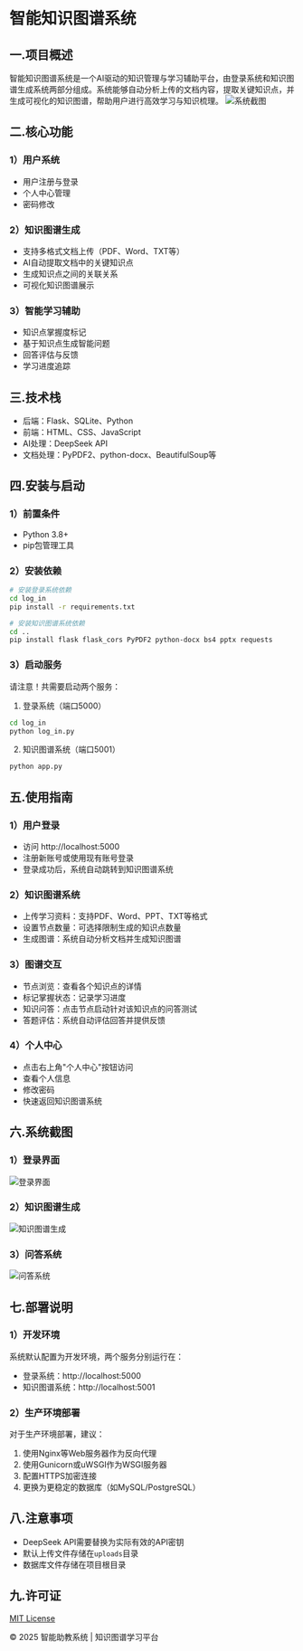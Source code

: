 # 智能知识图谱系统


## 一.项目概述
智能知识图谱系统是一个AI驱动的知识管理与学习辅助平台，由登录系统和知识图谱生成系统两部分组成。系统能够自动分析上传的文档内容，提取关键知识点，并生成可视化的知识图谱，帮助用户进行高效学习与知识梳理。
![系统截图](https://via.placeholder.com/800x400?text=智能知识图谱系统)


## 二.核心功能

### 1）用户系统
- 用户注册与登录
- 个人中心管理
- 密码修改

### 2）知识图谱生成
- 支持多格式文档上传（PDF、Word、TXT等）
- AI自动提取文档中的关键知识点
- 生成知识点之间的关联关系
- 可视化知识图谱展示

### 3）智能学习辅助
- 知识点掌握度标记
- 基于知识点生成智能问题
- 回答评估与反馈
- 学习进度追踪


## 三.技术栈
- 后端：Flask、SQLite、Python
- 前端：HTML、CSS、JavaScript
- AI处理：DeepSeek API
- 文档处理：PyPDF2、python-docx、BeautifulSoup等


## 四.安装与启动

### 1）前置条件
- Python 3.8+
- pip包管理工具

### 2）安装依赖
```bash
# 安装登录系统依赖
cd log_in
pip install -r requirements.txt

# 安装知识图谱系统依赖
cd ..
pip install flask flask_cors PyPDF2 python-docx bs4 pptx requests
```

### 3）启动服务
请注意！共需要启动两个服务：

 1. 登录系统（端口5000）
```bash
cd log_in
python log_in.py
```

 2. 知识图谱系统（端口5001）
```bash
python app.py
```


## 五.使用指南

### 1）用户登录
- 访问 http://localhost:5000
- 注册新账号或使用现有账号登录
- 登录成功后，系统自动跳转到知识图谱系统

### 2）知识图谱系统
- 上传学习资料：支持PDF、Word、PPT、TXT等格式
- 设置节点数量：可选择限制生成的知识点数量
- 生成图谱：系统自动分析文档并生成知识图谱

### 3）图谱交互
- 节点浏览：查看各个知识点的详情
- 标记掌握状态：记录学习进度
- 知识问答：点击节点启动针对该知识点的问答测试
- 答题评估：系统自动评估回答并提供反馈

### 4）个人中心
- 点击右上角"个人中心"按钮访问
- 查看个人信息
- 修改密码
- 快速返回知识图谱系统


## 六.系统截图

### 1）登录界面
![登录界面](https://via.placeholder.com/400x200?text=登录界面)

### 2）知识图谱生成
![知识图谱生成](https://via.placeholder.com/400x200?text=知识图谱生成)

### 3）问答系统
![问答系统](https://via.placeholder.com/400x200?text=问答系统)


## 七.部署说明

### 1）开发环境
系统默认配置为开发环境，两个服务分别运行在：
- 登录系统：http://localhost:5000
- 知识图谱系统：http://localhost:5001

### 2）生产环境部署
对于生产环境部署，建议：
1. 使用Nginx等Web服务器作为反向代理
2. 使用Gunicorn或uWSGI作为WSGI服务器
3. 配置HTTPS加密连接
4. 更换为更稳定的数据库（如MySQL/PostgreSQL）


## 八.注意事项
- DeepSeek API需要替换为实际有效的API密钥
- 默认上传文件存储在`uploads`目录
- 数据库文件存储在项目根目录


## 九.许可证
[MIT License](LICENSE)


© 2025 智能助教系统 | 知识图谱学习平台  